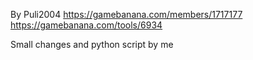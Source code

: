 By Puli2004
https://gamebanana.com/members/1717177
https://gamebanana.com/tools/6934

Small changes and python script by me